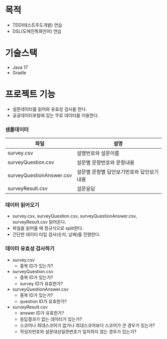 # 목적
- TDD(테스트주도개발) 연습
- DSL(도메인특화언어) 연습

# 기술스택
- Java 17
- Gradle

# 프로젝트 기능
- 설문데이터를 읽어와 유효성 검사를 한다.
- 공공데이터포털에 있는 무료 데이터를 이용한다.

### 샘플데이터
|파일|설명|
|----|---|
|survey.csv|설명번호와 설문이름|
|surveyQuestion.csv|설문별 문항번호와 문항내용|
|surveyQuestionAnswer.csv|설문별 문항별 답안보기번호와 답안보기내용|
|surveyResult.csv|설문응답|

### 데이터 읽어오기
- survey.csv, surveyQuestion.csv, surveyQuestionAnswer.csv, surveyResult.csv 읽어온다.
- 파일을 읽어올 때 정규식으로 split한다.
- 간단한 데이터 타입 검사(숫자, 날짜)를 진행한다.

### 데이터 유효성 검사하기
- survey.csv
    - 중복 ID가 있는가?
- surveyQuestion.csv
    - 중복 ID가 있는가?
    - survey ID가 유효한가?
- surveyQuestionAnswer.csv
    - 중복 ID가 있는가?
    - question ID가 유효한가?
- surveyResult.csv
    - answer ID가 유효한가?
    - 응답결과가 없는 데이터가 있는가?
    - 스코어나 최대스코어가 없거나 최대스코어보다 스코어가 큰 경우가 있는가?
    - 작성자번호와 설문대상일련번호가 일치하지 않는 경우가 있는가?
